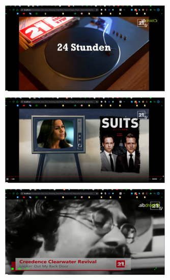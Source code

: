 ![Logo](https://raw.githubusercontent.com/SxtBox/Livestream_Dot_Com_Streamig_Data/master/Web_Players/Screenshots/Clappr_Player_Advanced.png?raw=true)

![Logo](https://raw.githubusercontent.com/SxtBox/Livestream_Dot_Com_Streamig_Data/master/Web_Players/Screenshots/Clappr_Player_Simple.png?raw=true)

![Logo](https://raw.githubusercontent.com/SxtBox/Livestream_Dot_Com_Streamig_Data/master/Web_Players/Screenshots/JW_Player.png?raw=true)
